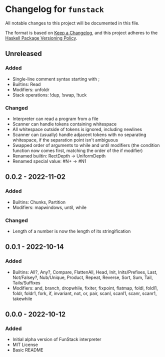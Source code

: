 # Changelog for `funstack`

All notable changes to this project will be documented in this file.

The format is based on [Keep a Changelog](https://keepachangelog.com/en/1.0.0/),
and this project adheres to the
[Haskell Package Versioning Policy](https://pvp.haskell.org/).

## Unreleased

### Added
- Single-line comment syntax starting with ;
- Builtins: Read
- Modifiers: unfoldr
- Stack operations: !dup, !swap, !tuck

### Changed
- Interpreter can read a program from a file
- Scanner can handle tokens containing whitespace
- All whitespace outside of tokens is ignored, including newlines
- Scanner can (usually) handle adjacent tokens with no separating whitespace, if the separation point isn't ambiguous
- Swapped order of arguments to while and until modifiers (the condition function now comes first, matching the order of the if modifier)
- Renamed builtin: RectDepth -> UniformDepth
- Renamed special value: #N+ -> #N1

## 0.0.2 - 2022-11-02

### Added
- Builtins: Chunks, Partition
- Modifiers: mapwindows, until, while

### Changed
- Length of a number is now the length of its stringification

## 0.0.1 - 2022-10-14

### Added
- Builtins: All?, Any?, Compare, FlattenAll, Head, Init, Inits/Prefixes, Last, Not/Falsey?, Nub/Unique, Product, Repeat, Reverse, Sort, Sum, Tail, Tails/Suffixes
- Modifiers: and, branch, dropwhile, fixiter, fixpoint, flatmap, foldl, foldl1, foldr, foldr1, fork, if, invariant, not, or, pair, scanl, scanl1, scanr, scanr1, takewhile

## 0.0.0 - 2022-10-12

### Added
- Initial alpha version of FunStack interpreter
- MIT License
- Basic README
